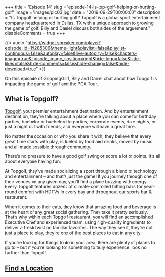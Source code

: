 +++
title = 'Episode 14'
slug = 'episode-14-is-top-golf-helping-or-hurting-golf'
image = 'images/pic03.jpg'
date = "2019-09-29T00:00:00"
description = "Is Topgolf helping or hurting golf? Topgolf is a global sport entertainment company headquartered in Dallas, TX with a unique approach to growing the game of golf. Billy and Daniel discuss both sides of the arguement."
disableComments = true
+++

{{< audio "https://widget.spreaker.com/player?episode_id=19285306&theme=light&playlist=false&playlist-continuous=false&autoplay=false&live-autoplay=false&chapters-image=true&episode_image_position=right&hide-logo=false&hide-likes=false&hide-comments=false&hide-sharing=false&hide-download=true" >}}


On this episode of GrippingGolf, Billy and Daniel chat about how Topgolf is impacting the game of golf and the PGA Tour. 

## What is Topgolf?

[Topgolf](https://topgolf.com/us/), your premier entertainment destination. And by entertainment destination, they’re talking about a place where you can come for birthday parties, bachelor or bachelorette parties, corporate events, date nights, or just a night out with friends, and everyone will have a great time.

No matter the occasion or who you share it with, they believe that every great time starts with play, is fueled by food and drinks, moved by music and all made possible through community.

There’s no pressure to have a good golf swing or score a lot of points. It’s all about everyone having fun.

At Topgolf, they’ve made socializing a sport through a blend of technology and entertainment – and that’s just the game! If you journey through one of their venues on any given day, you’ll find a place buzzing with energy. Every Topgolf features dozens of climate-controlled hitting bays for year-round comfort with HDTVs in every bay and throughout our sports bar & restaurant.

When it comes to their eats, they know that amazing food and beverage is at the heart of any great social gathering. They take it pretty seriously. That’s why within each Topgolf restaurant, you will find an accomplished Executive Chef and experienced team, using high-quality ingredients to deliver a fresh twist on familiar favorites. The way they see it, they’re not just a place to play, they’re one of the best places to eat in any city.

If you’re looking for things to do in your area, there are plenty of places to go to – but if you’re looking for something to truly experience, look no further than Topgolf.

## [Find a Location](https://topgolf.com/us/locations/)


